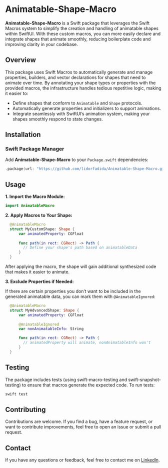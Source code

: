 # Animatable-Shape-Macro

**Animatable-Shape-Macro** is a Swift package that leverages the Swift Macros system to simplify the creation and handling of animatable shapes within SwiftUI. With these custom macros, you can more easily declare and integrate shapes that animate smoothly, reducing boilerplate code and improving clarity in your codebase.

## Overview

This package uses Swift Macros to automatically generate and manage properties, builders, and vector declarations for shapes that need to animate over time. By annotating your shape types or properties with the provided macros, the infrastructure handles tedious repetitive logic, making it easier to:

- Define shapes that conform to `Animatable` and `Shape` protocols.
- Automatically generate properties and initializers to support animations.
- Integrate seamlessly with SwiftUI’s animation system, making your shapes smoothly respond to state changes.

## Installation

### Swift Package Manager

Add **Animatable-Shape-Macro** to your `Package.swift` dependencies:

```swift
.package(url: "https://github.com/lidorfadida/Animatable-Shape-Macro.git", from: "1.0.0")
```

## Usage 

**1. Import the Macro Module:**

```swift 
import AnimatableMacro
```

**2. Apply Macros to Your Shape:**
   
```swift
  @AnimatableMacro
  struct MyCustomShape: Shape {
      var animatedProperty: CGFloat
    
      func path(in rect: CGRect) -> Path {
        // Define your shape's path based on animatableData
      }
  }
```

After applying the macro, the shape will gain additional synthesized code that makes it easier to animate.

**3. Exclude Properties if Needed:**

If there are certain properties you don’t want to be included in the generated animatable data, you can mark them with ```@AnimatableIgnored```:
   
```swift
  @AnimatableMacro
  struct MyAdvancedShape: Shape {
      var animatedProperty: CGFloat
    
      @AnimatableIgnored
      var nonAnimatableInfo: String

      func path(in rect: CGRect) -> Path {
        // animatedProperty will animate, nonAnimatableInfo won't
      }
  }
```

## Testing

The package includes tests (using swift-macro-testing and swift-snapshot-testing) to ensure that macros generate the expected code. To run tests:
```bash
swift test
```

## Contributing

Contributions are welcome. If you find a bug, have a feature request, or want to contribute improvements, feel free to open an issue or submit a pull request.


## Contact

If you have any questions or feedback, feel free to contact me on [LinkedIn](https://www.linkedin.com/in/lidor-fadida/).
